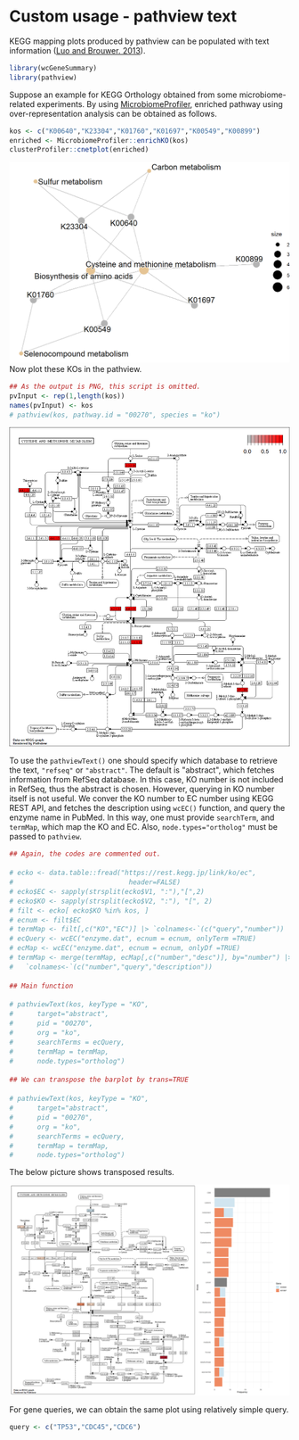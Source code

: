 

# Custom usage - pathview text

KEGG mapping plots produced by pathview can be populated with text information ([Luo and Brouwer. 2013](https://academic.oup.com/bioinformatics/article/29/14/1830/232698])).


```r
library(wcGeneSummary)
library(pathview)
```

Suppose an example for KEGG Orthology obtained from some microbiome-related experiments.
By using [MicrobiomeProfiler](https://github.com/YuLab-SMU/MicrobiomeProfiler), enriched pathway using over-representation analysis can be obtained as follows.


```r
kos <- c("K00640","K23304","K01760","K01697","K00549","K00899")
enriched <- MicrobiomeProfiler::enrichKO(kos)
clusterProfiler::cnetplot(enriched)
```

<img src="05-pathview_text_files/figure-html/micro-1.png" width="672" />
Now plot these KOs in the pathview.


```r
## As the output is PNG, this script is omitted.
pvInput <- rep(1,length(kos))
names(pvInput) <- kos
# pathview(kos, pathway.id = "00270", species = "ko")
```
![raw pathview plot](https://github.com/noriakis/software/blob/main/images/ko00270.pathview.png?raw=true)

To use the `pathviewText()` one should specify which database to retrieve the text, `"refseq"` or `"abstract"`.
The default is "abstract", which fetches information from RefSeq database. In this case, KO number is not included in RefSeq, thus the abstract is chosen. However, querying in KO number itself is not useful. We conver the KO number to EC number using KEGG REST API, and fetches the description using `wcEC()` function, and query the enzyme name in PubMed. In this way, one must provide `searchTerm`, and `termMap`, which map the KO and EC. Also, `node.types="ortholog"` must be passed to `pathview`.


```r
## Again, the codes are commented out.

# ecko <- data.table::fread("https://rest.kegg.jp/link/ko/ec",
#                             header=FALSE)
# ecko$EC <- sapply(strsplit(ecko$V1, ":"),"[",2)
# ecko$KO <- sapply(strsplit(ecko$V2, ":"), "[", 2)
# filt <- ecko[ ecko$KO %in% kos, ]
# ecnum <- filt$EC
# termMap <- filt[,c("KO","EC")] |> `colnames<-`(c("query","number"))
# ecQuery <- wcEC("enzyme.dat", ecnum = ecnum, onlyTerm =TRUE)
# ecMap <- wcEC("enzyme.dat", ecnum = ecnum, onlyDf =TRUE)
# termMap <- merge(termMap, ecMap[,c("number","desc")], by="number") |>
#   `colnames<-`(c("number","query","description"))

## Main function

# pathviewText(kos, keyType = "KO",
#      target="abstract",
#      pid = "00270",
#      org = "ko", 
#      searchTerms = ecQuery,
#      termMap = termMap,
#      node.types="ortholog")

## We can transpose the barplot by trans=TRUE

# pathviewText(kos, keyType = "KO",
#      target="abstract",
#      pid = "00270",
#      org = "ko", 
#      searchTerms = ecQuery,
#      termMap = termMap,
#      node.types="ortholog")
```

The below picture shows transposed results.

![annotated pathview plot - KO](https://github.com/noriakis/software/blob/main/images/pathviewText.png?raw=true)

For gene queries, we can obtain the same plot using relatively simple query.


```r
query <- c("TP53","CDC45","CDC6")
```

